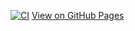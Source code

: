 [![CI](https://github.com/tpanhh7/ahj-workers/actions/workflows/web.yml/badge.svg)](https://github.com/tpanhh7/ahj-workers/actions/workflows/web.yml)
[View on GitHub Pages](https://tpanhh7.github.io/ahj-workers/)